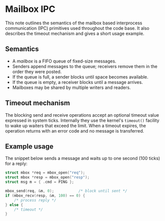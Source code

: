 # Mailbox IPC

This note outlines the semantics of the mailbox based interprocess
communication (IPC) primitives used throughout the code base.  It also
describes the timeout mechanism and gives a short usage example.

## Semantics
* A *mailbox* is a FIFO queue of fixed-size messages.
* Senders append messages to the queue; receivers remove them in the order
  they were posted.
* If the queue is full, a sender blocks until space becomes available.
* If the queue is empty, a receiver blocks until a message arrives.
* Mailboxes may be shared by multiple writers and readers.

## Timeout mechanism
The blocking send and receive operations accept an optional timeout
value expressed in system ticks.  Internally they use the kernel's
`timeout()` facility to wake up waiters that exceed the limit.  When a
timeout expires, the operation returns with an error code and no
message is transferred.

## Example usage
The snippet below sends a message and waits up to one second (100 ticks)
for a reply:

```c
struct mbox *req = mbox_open("req");
struct mbox *resp = mbox_open("resp");
struct msg m = { .cmd = PING };

mbox_send(req, &m, 0);           /* block until sent */
if (mbox_recv(resp, &m, 100) == 0) {
    /* process reply */
} else {
    /* timeout */
}
```
